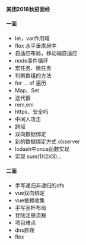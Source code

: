 #### 美团2018秋招面经
#### 一面
- let，var作用域
- flex 水平垂直居中
- 自适应布局，移动端自适应
- node事件循环
- 宏任务、微任务
- 判断数组的方法
- for … of 遍历
- Map、Set
- 迭代器
- rem,em
- https、安全吗
- 中间人攻击
- 跨域
- 双向数据绑定
- 新的数据绑定方式 observer
- lodash中once函数实现
- 实现 sum(1)(2)(3)...

#### 二面
- 手写递归非递归的dfs
- vue双向绑定
- vue依赖收集
- 手写圣杯布局
- 登陆注册流程
- 项目难点
- dns原理
- flex

